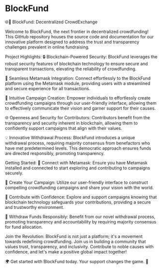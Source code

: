 # BlockFund

🌐🚀 BlockFund: Decentralized CrowdExchange

Welcome to BlockFund, the next frontier in decentralized crowdfunding! This GitHub repository houses the source code and documentation for our innovative platform designed to address the trust and transparency challenges prevalent in online fundraising.

Project Highlights:
🔒 Blockchain-Powered Security:
BlockFund leverages the robust security features of blockchain technology to ensure secure and transparent transactions, elevating the reliability of crowdfunding.

🔗 Seamless Metamask Integration:
Connect effortlessly to the BlockFund platform using the Metamask module, providing users with a streamlined and secure experience for all transactions.

🎨 Intuitive Campaign Creation:
Empower individuals to effortlessly create crowdfunding campaigns through our user-friendly interface, allowing them to effectively communicate their vision and garner support for their causes.

🌐 Openness and Security for Contributors:
Contributors benefit from the transparency and security inherent in blockchain, allowing them to confidently support campaigns that align with their values.

💡 Innovative Withdrawal Process:
BlockFund introduces a unique withdrawal process, requiring majority consensus from benefactors who have met predetermined levels. This democratic approach ensures funds are directed responsibly, promoting transparency.

Getting Started:
🔗 Connect with Metamask:
Ensure you have Metamask installed and connected to start exploring and contributing to campaigns securely.

🚀 Create Your Campaign:
Utilize our user-friendly interface to construct compelling crowdfunding campaigns and share your vision with the world.

💪 Contribute with Confidence:
Explore and support campaigns knowing that blockchain technology safeguards your contributions, providing a secure and trustworthy environment.

💼 Withdraw Funds Responsibly:
Benefit from our novel withdrawal process, promoting transparency and accountability by requiring majority consensus for fund allocation.

Join the Revolution:
BlockFund is not just a platform; it's a movement towards redefining crowdfunding. Join us in building a community that values trust, transparency, and inclusivity. Contribute to noble causes with confidence, and let's make a positive global impact together!

🌍 Get started with BlockFund today. Your support changes the game. 🌟
